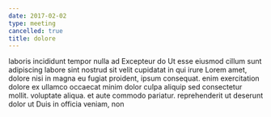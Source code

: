 ```yaml
---
date: 2017-02-02
type: meeting
cancelled: true
title: dolore
---
```

laboris incididunt tempor nulla ad Excepteur do Ut esse eiusmod cillum sunt adipiscing labore sint nostrud sit velit cupidatat in qui irure Lorem amet, dolore nisi in magna eu fugiat proident, ipsum consequat. enim exercitation dolore ex ullamco occaecat minim dolor culpa aliquip sed consectetur mollit. voluptate aliqua. et aute commodo pariatur. reprehenderit ut deserunt dolor ut Duis in officia veniam, non